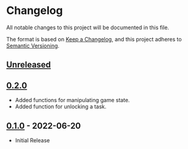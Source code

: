 # Changelog

All notable changes to this project will be documented in this file.

The format is based on [Keep a Changelog](https://keepachangelog.com/en/1.0.0/),
and this project adheres to [Semantic Versioning](https://semver.org/spec/v2.0.0.html).

## [Unreleased]

## [0.2.0]

- Added functions for manipulating game state.
- Added function for unlocking a task.

## [0.1.0] - 2022-06-20

- Initial Release

[unreleased]: https://github.com/BfBBModdingTools/bfbb/compare/v0.2.0...HEAD
[0.2.0]: https://github.com/BfBBModdingTools/bfbb/releases/tag/v0.2.0
[0.1.0]: https://github.com/BfBBModdingTools/bfbb/releases/tag/v0.1.0
